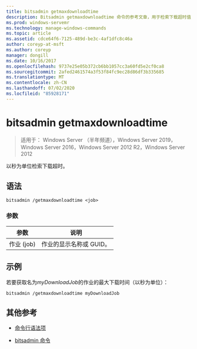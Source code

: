 ```yaml
---
title: bitsadmin getmaxdownloadtime
description: Bitsadmin getmaxdownloadtime 命令的参考文章，用于检索下载超时值（秒）。
ms.prod: windows-servemr
ms.technology: manage-windows-commands
ms.topic: article
ms.assetid: cdce64f6-7125-489d-be3c-4af1dfc8c46a
author: coreyp-at-msft
ms.author: coreyp
manager: dongill
ms.date: 10/16/2017
ms.openlocfilehash: 9737e25e05b372cb6bb1057cc3a60fd5e2cf0ca8
ms.sourcegitcommit: 2afed2461574a3f53f84fc9ec28d86df3b335685
ms.translationtype: MT
ms.contentlocale: zh-CN
ms.lasthandoff: 07/02/2020
ms.locfileid: "85928171"
---
```

# <a name="bitsadmin-getmaxdownloadtime"></a>bitsadmin getmaxdownloadtime

> 适用于： Windows Server （半年频道），Windows Server 2019，Windows Server 2016，Windows Server 2012 R2，Windows Server 2012

以秒为单位检索下载超时。

## <a name="syntax"></a>语法

```
bitsadmin /getmaxdownloadtime <job>
```

### <a name="parameters"></a>参数

| 参数 | 说明 |
| -------------- | -------------- |
| 作业 (job) | 作业的显示名称或 GUID。 |

## <a name="examples"></a>示例

若要获取名为*myDownloadJob*的作业的最大下载时间（以秒为单位）：

```
bitsadmin /getmaxdownloadtime myDownloadJob
```

## <a name="additional-references"></a>其他参考

- [命令行语法项](command-line-syntax-key.md)

- [bitsadmin 命令](bitsadmin.md)
